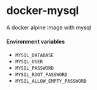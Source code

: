 docker-mysql
============
A docker alpine image with mysql


#### Environment variables

- `MYSQL_DATABASE`
- `MYSQL_USER`
- `MYSQL_PASSWORD`
- `MYSQL_ROOT_PASSWORD`
- `MYSQL_ALLOW_EMPTY_PASSWORD`
